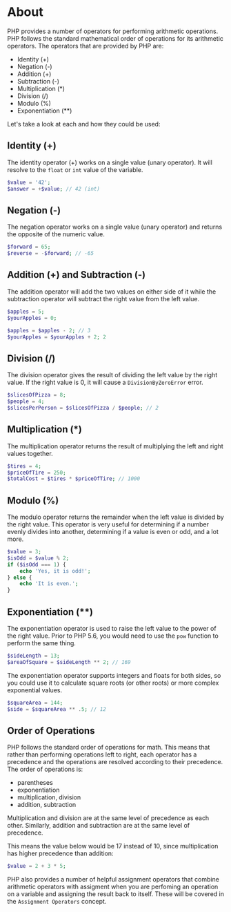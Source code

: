 # About

PHP provides a number of operators for performing arithmetic operations. PHP follows the standard mathematical order of operations for its arithmetic operators. The operators that are provided by PHP are:

* Identity (+)
* Negation (-)
* Addition (+)
* Subtraction (-)
* Multiplication (*)
* Division (/)
* Modulo (%)
* Exponentiation (**)

Let's take a look at each and how they could be used:

## Identity (+)

The identity operator (+) works on a single value (unary operator). It will resolve to the `float` or `int` value of the variable.

```php
$value = '42';
$answer = +$value; // 42 (int)
```

## Negation (-)

The negation operator works on a single value (unary operator) and returns the opposite of the numeric value.

```php
$forward = 65;
$reverse = -$forward; // -65
```

## Addition (+) and Subtraction (-)

The addition operator will add the two values on either side of it while the subtraction operator will subtract the right value from the left value.

```php
$apples = 5;
$yourApples = 0;

$apples = $apples - 2; // 3
$yourApples = $yourApples + 2; 2
```

## Division (/)

The division operator gives the result of dividing the left value by the right value. If the right value is 0, it will cause a `DivisionByZeroError` error. 

```php
$slicesOfPizza = 8;
$people = 4;
$slicesPerPerson = $slicesOfPizza / $people; // 2
```

## Multiplication (*)

The multiplication operator returns the result of multiplying the left and right values together.

```php
$tires = 4;
$priceOfTire = 250;
$totalCost = $tires * $priceOfTire; // 1000
```

## Modulo (%)

The modulo operator returns the remainder when the left value is divided by the right value. This operator is very useful for determining if a number evenly divides into another, determining if a value is even or odd, and a lot more.

```php
$value = 3;
$isOdd = $value % 2;
if ($isOdd === 1) {
    echo 'Yes, it is odd!';
} else {
    echo 'It is even.';
}
```

## Exponentiation (**)

The exponentiation operator is used to raise the left value to the power of the right value. Prior to PHP 5.6, you would need to use the `pow` function to perform the same thing. 

```php
$sideLength = 13;
$areaOfSquare = $sideLength ** 2; // 169
```

The exponentiation operator supports integers and floats for both sides, so you could use it to calculate square roots (or other roots) or more complex exponential values.

```php
$squareArea = 144;
$side = $squareArea ** .5; // 12
```

## Order of Operations

PHP follows the standard order of operations for math. This means that rather than performing operations left to right, each operator has a precedence and the operations are resolved according to their precedence. The order of operations is:

* parentheses
* exponentiation
* multiplication, division
* addition, subtraction

Multiplication and division are at the same level of precedence as each other. Similarly, addition and subtraction are at the same level of precedence.

This means the value below would be 17 instead of 10, since multiplication has higher precedence than addition:

```php
$value = 2 + 3 * 5;
```

PHP also provides a number of helpful assignment operators that combine arithmetic operators with assigment when you are perfoming an operation on a variable and assigning the result back to itself. These will be covered in the `Assignment Operators` concept.
